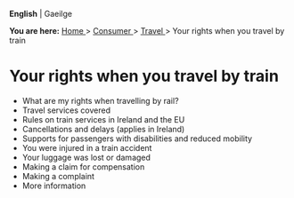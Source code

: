 **English** |  Gaeilge 

**You are here:** [ Home ](/en/) > [ Consumer ](/en/consumer/) > [ Travel
](/en/consumer/travel/) > Your rights when you travel by train

#  Your rights when you travel by train

  * What are my rights when travelling by rail? 
  * Travel services covered 
  * Rules on train services in Ireland and the EU 
  * Cancellations and delays (applies in Ireland) 
  * Supports for passengers with disabilities and reduced mobility 
  * You were injured in a train accident 
  * Your luggage was lost or damaged 
  * Making a claim for compensation 
  * Making a complaint 
  * More information 
